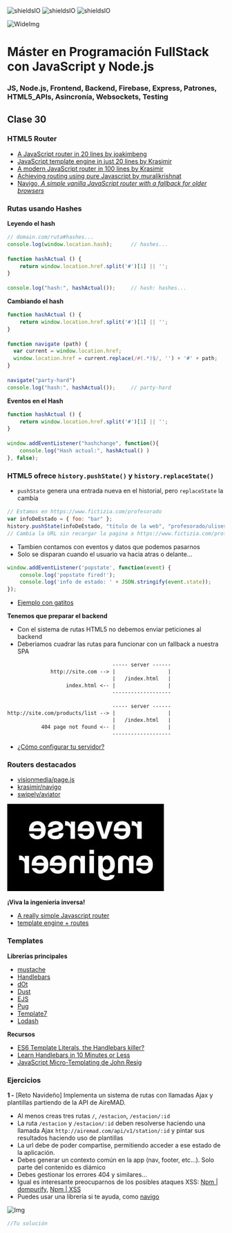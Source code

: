 ![shieldsIO](https://img.shields.io/github/issues/Fictizia/Master-en-programacion-fullstack-con-JavaScript-y-Node.js_ed3.svg)
![shieldsIO](https://img.shields.io/github/forks/Fictizia/Master-en-programacion-fullstack-con-JavaScript-y-Node.js_ed3.svg)
![shieldsIO](https://img.shields.io/github/stars/Fictizia/Master-en-programacion-fullstack-con-JavaScript-y-Node.js_ed3.svg)

![WideImg](http://fictizia.com/img/github/Fictizia-plan-estudios-github.jpg)

# Máster en Programación FullStack con JavaScript y Node.js
### JS, Node.js, Frontend, Backend, Firebase, Express, Patrones, HTML5_APIs, Asincronía, Websockets, Testing

## Clase 30

### HTML5 Router
- [A JavaScript router in 20 lines by joakimbeng](http://joakim.beng.se/blog/posts/a-javascript-router-in-20-lines.html)
- [JavaScript template engine in just 20 lines by Krasimir](http://krasimirtsonev.com/blog/article/Javascript-template-engine-in-just-20-line)
- [A modern JavaScript router in 100 lines by Krasimir](http://krasimirtsonev.com/blog/article/A-modern-JavaScript-router-in-100-lines-history-api-pushState-hash-url)
- [Achieving routing using pure Javascript by muralikrishnat](https://gist.github.com/muralikrishnat/9c7049fda1a3708c780c)
- [Navigo, _A simple vanilla JavaScript router with a fallback for older browsers_](https://github.com/krasimir/navigo)

### Rutas usando Hashes

**Leyendo el hash**
```javascript
// domain.com/ruta#hashes...
console.log(window.location.hash);      // hashes...

function hashActual () {
    return window.location.href.split('#')[1] || '';
}

console.log("hash:", hashActual());     // hash: hashes...
```


**Cambiando el hash**
```javascript
function hashActual () {
    return window.location.href.split('#')[1] || '';
}

function navigate (path) {
  var current = window.location.href;
  window.location.href = current.replace(/#(.*)$/, '') + '#' + path;
}

navigate("party-hard")
console.log("hash:", hashActual());     // party-hard
```


**Eventos en el Hash**
```javascript
function hashActual () {
    return window.location.href.split('#')[1] || '';
}

window.addEventListener("hashchange", function(){
    console.log("Hash actual:", hashActual() )
}, false);
```

### HTML5 ofrece `history.pushState()` y `history.replaceState()`
- `pushState` genera una entrada nueva en el historial, pero `replaceState` la cambia
```javascript
// Estamos en https://www.fictizia.com/profesorado
var infoDeEstado = { foo: "bar" };
history.pushState(infoDeEstado, "título de la web", "profesorado/ulises-gascon");
// Cambia la URL sin recargar la pagina a https://www.fictizia.com/profesorado/ulises-gascon
```
- Tambien contamos con eventos y datos que podemos pasarnos
- Solo se disparan cuando el usuario va hacia atras o delante...
```javascript
window.addEventListener('popstate', function(event) {
    console.log('popstate fired!');
    console.log('info de estado: ' + JSON.stringify(event.state));
});
```
- [Ejemplo con gatitos](http://html5doctor.com/demos/history/)

**Tenemos que preparar el backend**
- Con el sistema de rutas HTML5 no debemos enviar peticiones al backend
- Deberiamos cuadrar las rutas para funcionar con un fallback a nuestra SPA
```
                                  ----- server ------
              http://site.com --> |                 | 
                                  |   /index.html   |
                   index.html <-- |                 |
                                  -------------------

                                  ----- server ------
http://site.com/products/list --> |                 | 
                                  |   /index.html   |
           404 page not found <-- |                 |
                                  -------------------
```
- [¿Cómo configurar tu servidor?](https://router.vuejs.org/guide/essentials/history-mode.html#example-server-configurations)


### Routers destacados
- [visionmedia/page.js](https://github.com/visionmedia/page.js)
- [krasimir/navigo](https://github.com/krasimir/navigo)
- [swipely/aviator](https://github.com/swipely/aviator)


![img](../assets/clase30/b914110f-2f4c-4a2e-bc10-d3d22cec2bde.jpeg)

**¡Viva la ingenieria inversa!**
- [A really simple Javascript router](https://gist.github.com/joakimbeng/7918297)
- [template engine + routes](https://github.com/vitiral/notes/blob/ad75620f9b5445b18369408a7b23666e84624c0d/js/router/index.html)

### Templates

**Librerías principales**
- [mustache](https://mustache.github.io/)
- [Handlebars](http://handlebarsjs.com/)
- [dOt](https://olado.github.io/doT/)
- [Dust](http://www.dustjs.com/)
- [EJS](http://ejs.co/)
- [Pug](https://pugjs.org/)
- [Template7](http://www.idangero.us/template7/)
- [Lodash](https://lodash.com/docs/4.17.10#template)

**Recursos**
- [ES6 Template Literals, the Handlebars killer?](https://www.keithcirkel.co.uk/es6-template-literals/)
- [Learn Handlebars in 10 Minutes or Less](https://tutorialzine.com/2015/01/learn-handlebars-in-10-minutes)
- [JavaScript Micro-Templating de John Resig](https://johnresig.com/blog/javascript-micro-templating/)

### Ejercicios

**1 -** [Reto Navideño] Implementa un sistema de rutas con llamadas Ajax y plantillas partiendo de la API de AireMAD.
- Al menos creas tres rutas `/`, `/estacion`, `/estacion/:id`
- La ruta `/estacion` y `/estacion/:id` deben resolverse haciendo una llamada Ajax `http://airemad.com/api/v1/station/:id` y pintar sus resultados haciendo uso de plantillas
- La url debe de poder compartise, permitiendo acceder a ese estado de la aplicación.
- Debes generar un contexto común en la app (nav, footer, etc...). Solo parte del contenido es diámico
- Debes gestionar los errores 404 y similares... 
- Igual es interesante preocuparnos de los posibles ataques XSS: [Npm | dompurify](https://www.npmjs.com/package/dompurify), [Npm | XSS](https://www.npmjs.com/package/xss)
- Puedes usar una librería si te ayuda, como [navigo](https://github.com/krasimir/navigo)

![Img](https://media.giphy.com/media/RdzzVrtvfqnM4/giphy.gif)

```javascript
//Tu solución
```